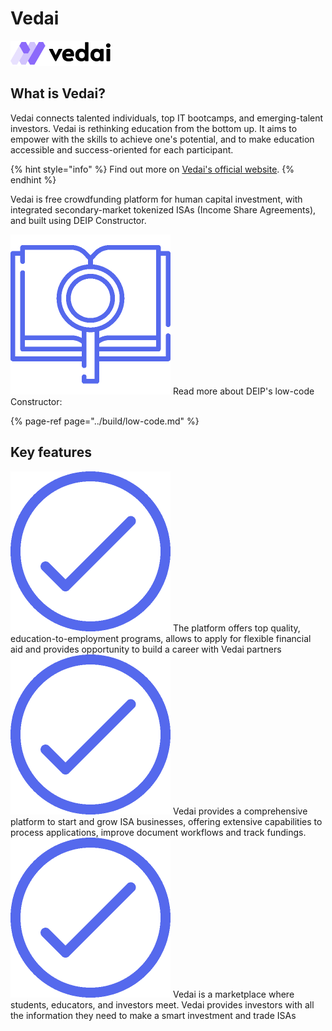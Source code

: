 # Vedai

![](../.gitbook/assets/image%20%281%29.png)

## What is Vedai?

Vedai connects talented individuals, top IT bootcamps, and emerging-talent investors. Vedai is rethinking education from the bottom up. It aims to empower with the skills to achieve one's potential, and to make education accessible and success-oriented for each participant.

{% hint style="info" %}
 Find out more on [Vedai's official website](https://www.vedai.org/).
{% endhint %}

Vedai is free crowdfunding platform for human capital investment, with integrated secondary-market tokenized ISAs \(Income Share Agreements\), and built using DEIP Constructor. 

![](../.gitbook/assets/search-1-4x.png) Read more about DEIP's low-code Constructor:

{% page-ref page="../build/low-code.md" %}

## Key features

![](../.gitbook/assets/check-4x%20%281%29.png) The platform offers top quality, education-to-employment programs, allows to apply for flexible financial aid and provides opportunity to build a career with Vedai partners  
![](../.gitbook/assets/check-4x%20%281%29.png) Vedai provides a comprehensive platform to start and grow ISA businesses, offering extensive capabilities to process applications, improve document workflows and track fundings.  
![](../.gitbook/assets/check-4x%20%281%29.png) Vedai is a marketplace where students, educators, and investors meet. Vedai provides investors with all the information they need to make a smart investment and trade ISAs

